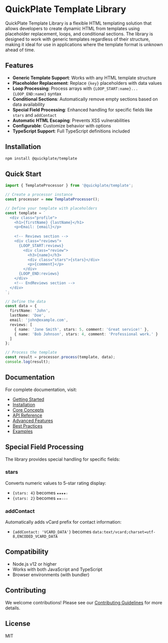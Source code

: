 # QuickPlate Template Library

QuickPlate Template Library is a flexible HTML templating solution that allows developers to create dynamic HTML from templates using placeholder replacement, loops, and conditional sections. The library is designed to work with generic templates regardless of their structure, making it ideal for use in applications where the template format is unknown ahead of time.

## Features

- **Generic Template Support**: Works with any HTML template structure
- **Placeholder Replacement**: Replace `{key}` placeholders with data values
- **Loop Processing**: Process arrays with `{LOOP_START:name}...{LOOP_END:name}` syntax  
- **Conditional Sections**: Automatically remove empty sections based on data availability
- **Special Field Processing**: Enhanced handling for specific fields like `stars` and `addContact`
- **Automatic HTML Escaping**: Prevents XSS vulnerabilities
- **Configurable**: Customize behavior with options
- **TypeScript Support**: Full TypeScript definitions included

## Installation

```bash
npm install @quickplate/template
```

## Quick Start

```typescript
import { TemplateProcessor } from '@quickplate/template';

// Create a processor instance
const processor = new TemplateProcessor();

// Define your template with placeholders
const template = `
  <div class="profile">
    <h1>{firstName} {lastName}</h1>
    <p>Email: {email}</p>
    
    <!-- Reviews section -->
    <div class="reviews">
      {LOOP_START:reviews}
        <div class="review">
          <h3>{name}</h3>
          <div class="stars">{stars}</div>
          <p>{comment}</p>
        </div>
      {LOOP_END:reviews}
    </div>
    <!-- EndReviews section -->
  </div>
`;

// Define the data
const data = {
  firstName: 'John',
  lastName: 'Doe',
  email: 'john@example.com',
  reviews: [
    { name: 'Jane Smith', stars: 5, comment: 'Great service!' },
    { name: 'Bob Johnson', stars: 4, comment: 'Professional work.' }
  ]
};

// Process the template
const result = processor.process(template, data);
console.log(result);
```

## Documentation

For complete documentation, visit:
- [Getting Started](./docs/getting-started.md)
- [Installation](./docs/installation.md) 
- [Core Concepts](./docs/core-concepts.md)
- [API Reference](./docs/api-reference.md)
- [Advanced Features](./docs/advanced-features.md)
- [Best Practices](./docs/best-practices.md)
- [Examples](./docs/examples.md)

## Special Field Processing

The library provides special handling for specific fields:

### stars
Converts numeric values to 5-star rating display:
- `{stars: 4}` becomes `★★★★☆`
- `{stars: 2}` becomes `★★☆☆☆`

### addContact
Automatically adds vCard prefix for contact information:
- `{addContact: 'VCARD_DATA'}` becomes `data:text/vcard;charset=utf-8,ENCODED_VCARD_DATA`

## Compatibility

- Node.js v12 or higher
- Works with both JavaScript and TypeScript
- Browser environments (with bundler)

## Contributing

We welcome contributions! Please see our [Contributing Guidelines](./CONTRIBUTING.md) for more details.

## License

MIT